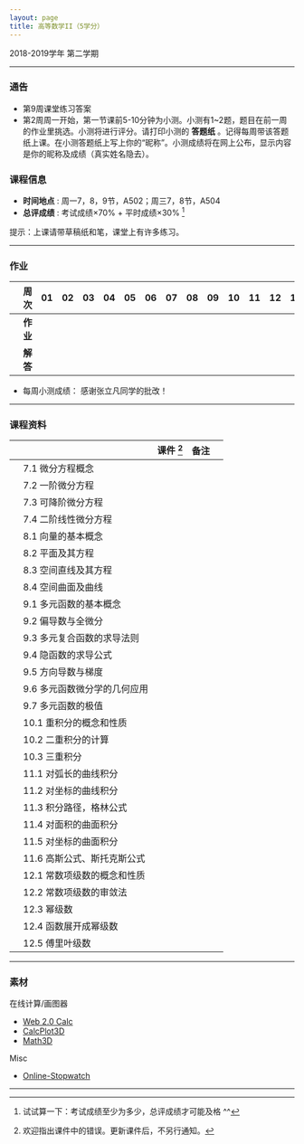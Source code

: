 ```yaml
---
layout: page
title: 高等数学II（5学分）
---
```



<p class="message">
  2018-2019学年 第二学期
</p>


---

### 通告


- 第9周课堂练习答案 <a href="HW_sol/1617.pdf" target="_blank"><i class="fa fa-file-pdf-o" aria-hidden="true"></i></a>
- 第2周周一开始，第一节课前5-10分钟为小测。小测有1~2题，题目在前一周的作业里挑选。小测将进行评分。请打印小测的 **答题纸**  <a href="HW/Examsheet.pdf" target="_blank"><i class="fa fa-file-pdf-o" aria-hidden="true"></i></a> 。记得每周带该答题纸上课。在小测答题纸上写上你的“昵称”。小测成绩将在网上公布，显示内容是你的昵称及成绩（真实姓名隐去）。


### 课程信息

- __时间地点__ : 周一7，8，9节，A502；周三7，8节，A504
- __总评成绩__ : 考试成绩×70% + 平时成绩×30%  [^exam]

[^exam]: 试试算一下：考试成绩至少为多少，总评成绩才可能及格 ^^

提示：上课请带草稿纸和笔，课堂上有许多练习。

---

### 作业


|        |    周次    | 01 | 02 | 03 |	04 | 05 | 06 |07 | 08 | 09 | 10 | 11 | 12 | 13 | 14 | |
|:--------:|--------:|:------:|:------:|:------:|:------:|:------:|:------:|:------:|:------:|:------:|:------:|:------:|:------:|:------:|:------:|:------:|
|	| __作业__ 	| <a href="HW/HW_高等数学II_第01周.pdf" target="_blank"><i class="fa fa-file-pdf-o" aria-hidden="true"></i></a> |<a href="HW/HW_高等数学II_第02周.pdf" target="_blank"><i class="fa fa-file-pdf-o" aria-hidden="true"></i></a> |<a href="HW/HW_高等数学II_第03周.pdf" target="_blank"><i class="fa fa-file-pdf-o" aria-hidden="true"></i></a>	| <a href="HW/HW_高等数学II_第04周.pdf" target="_blank"><i class="fa fa-file-pdf-o" aria-hidden="true"></i></a>	|<a href="HW/HW_高等数学II_第05周.pdf" target="_blank"><i class="fa fa-file-pdf-o" aria-hidden="true"></i></a>	 | <a href="HW/HW_高等数学II_第06周.pdf" target="_blank"><i class="fa fa-file-pdf-o" aria-hidden="true"></i></a> | <a href="HW/HW_高等数学II_第07周.pdf" target="_blank"><i class="fa fa-file-pdf-o" aria-hidden="true"></i></a> | <a href="HW/HW_高等数学II_第08周.pdf" target="_blank"><i class="fa fa-file-pdf-o" aria-hidden="true"></i></a>| <a href="HW/HW_高等数学II_第09周.pdf" target="_blank"><i class="fa fa-file-pdf-o" aria-hidden="true"></i></a>| <a href="HW/HW_高等数学II_第10周.pdf" target="_blank"><i class="fa fa-file-pdf-o" aria-hidden="true"></i></a> | <a href="HW/HW_高等数学II_第11周.pdf" target="_blank"><i class="fa fa-file-pdf-o" aria-hidden="true"></i></a>  | <a href="HW/HW_高等数学II_第12周.pdf" target="_blank"><i class="fa fa-file-pdf-o" aria-hidden="true"></i></a> |  |  | |
|	| __解答__ 	| <a href="HW_sol/HW_高等数学II_sol_第01周.pdf" target="_blank"><i class="fa fa-file-pdf-o" aria-hidden="true"></i></a>  | <a href="HW_sol/HW_高等数学II_sol_第02周.pdf" target="_blank"><i class="fa fa-file-pdf-o" aria-hidden="true"></i></a>  |  <a href="HW_sol/HW_高等数学II_sol_第03周.pdf" target="_blank"><i class="fa fa-file-pdf-o" aria-hidden="true"></i></a>   |  <a href="HW_sol/HW_高等数学II_sol_第04周.pdf" target="_blank"><i class="fa fa-file-pdf-o" aria-hidden="true"></i></a>    |  <a href="HW_sol/HW_高等数学II_sol_第05周.pdf" target="_blank"><i class="fa fa-file-pdf-o" aria-hidden="true"></i></a>   | <a href="HW_sol/HW_高等数学II_sol_第06周.pdf" target="_blank"><i class="fa fa-file-pdf-o" aria-hidden="true"></i></a> | <a href="HW_sol/HW_高等数学II_sol_第07周.pdf" target="_blank"><i class="fa fa-file-pdf-o" aria-hidden="true"></i></a>| <a href="HW_sol/HW_高等数学II_sol_第08周.pdf" target="_blank"><i class="fa fa-file-pdf-o" aria-hidden="true"></i></a> | <a href="HW_sol/HW_高等数学II_sol_第09周.pdf" target="_blank"><i class="fa fa-file-pdf-o" aria-hidden="true"></i></a> | <a href="HW_sol/HW_高等数学II_sol_第10周.pdf" target="_blank"><i class="fa fa-file-pdf-o" aria-hidden="true"></i></a> | <a href="HW_sol/HW_高等数学II_sol_第11周.pdf" target="_blank"><i class="fa fa-file-pdf-o" aria-hidden="true"></i></a> | | | | |

- 每周小测成绩： <a href="Score/10_Cal_2019.pdf" target="_blank"><i class="fa fa-file-pdf-o" aria-hidden="true"></i></a>    感谢张立凡同学的批改！

---


### 课程资料

|        |        | 课件 [^rmk1] | 备注 | |
|:--------:|:--------|:------:|:------:|:------:|
|  | 7.1 微分方程概念 |  <a href="lectures/07_a_微分方程概念_2019.pdf" target="_blank"><i class="fa fa-file-pdf-o" aria-hidden="true"></i></a>    | | |
|  | 7.2 一阶微分方程 |  <a href="lectures/07_b_一阶微分方程_2019.pdf" target="_blank"><i class="fa fa-file-pdf-o" aria-hidden="true"></i></a>    | | |
|  | 7.3 可降阶微分方程 |  <a href="lectures/07_c_可降阶微分方程_2019.pdf" target="_blank"><i class="fa fa-file-pdf-o" aria-hidden="true"></i></a>   |      | |
|  | 7.4 二阶线性微分方程 | <a href="lectures/07_d_二阶线性微分方程_2019.pdf" target="_blank"><i class="fa fa-file-pdf-o" aria-hidden="true"></i></a>    |       | |
|  | 8.1 向量的基本概念 | <a href="lectures/08_a_向量的基本概念_2019.pdf" target="_blank"><i class="fa fa-file-pdf-o" aria-hidden="true"></i></a> |      |      |
|  | 8.2 平面及其方程 |<a href="lectures/08_b_平面及其方程_2019.pdf" target="_blank"><i class="fa fa-file-pdf-o" aria-hidden="true"></i></a>   |     |      |
|  | 8.3 空间直线及其方程 | <a href="lectures/08_c_空间直线及其方程_2019.pdf" target="_blank"><i class="fa fa-file-pdf-o" aria-hidden="true"></i></a>  |      |      |
|  | 8.4 空间曲面及曲线 | <a href="lectures/08_d_空间曲面及曲线_2019.pdf" target="_blank"><i class="fa fa-file-pdf-o" aria-hidden="true"></i></a>     |      | |
|  | 9.1 多元函数的基本概念 | <a href="lectures/09_a_多元函数的基本概念_2019.pdf" target="_blank"><i class="fa fa-file-pdf-o" aria-hidden="true"></i></a> |      |      |
|  | 9.2 偏导数与全微分 | <a href="lectures/09_b_偏导数与全微分_2019.pdf" target="_blank"><i class="fa fa-file-pdf-o" aria-hidden="true"></i></a> |      |      |
|  | 9.3 多元复合函数的求导法则 | <a href="lectures/09_c_多元复合函数的求导法则_2019.pdf" target="_blank"><i class="fa fa-file-pdf-o" aria-hidden="true"></i></a> |      |      |
|  | 9.4 隐函数的求导公式 | <a href="lectures/09_d_隐函数的求导公式_2019.pdf" target="_blank"><i class="fa fa-file-pdf-o" aria-hidden="true"></i></a> |      |      |
|  | 9.5 方向导数与梯度 | <a href="lectures/09_e_方向导数与梯度_2019.pdf" target="_blank"><i class="fa fa-file-pdf-o" aria-hidden="true"></i></a>  |      |      |
|  | 9.6 多元函数微分学的几何应用 | <a href="lectures/09_f_多元函数微分学的几何应用_2019.pdf" target="_blank"><i class="fa fa-file-pdf-o" aria-hidden="true"></i></a>|      |      |
|  | 9.7 多元函数的极值 |<a href="lectures/09_g_多元函数的极值_2019.pdf" target="_blank"><i class="fa fa-file-pdf-o" aria-hidden="true"></i></a> |      |      |
|  | 10.1 重积分的概念和性质 | <a href="lectures/10_a_重积分的概念和性质_2019.pdf" target="_blank"><i class="fa fa-file-pdf-o" aria-hidden="true"></i></a>  |      |      |
|  | 10.2 二重积分的计算 | <a href="lectures/10_b_二重积分的计算_2019.pdf" target="_blank"><i class="fa fa-file-pdf-o" aria-hidden="true"></i></a> |      |      |
|  | 10.3 三重积分 | <a href="lectures/10_c_三重积分_2019.pdf" target="_blank"><i class="fa fa-file-pdf-o" aria-hidden="true"></i></a> |      |      |
|  | 11.1 对弧长的曲线积分 | <a href="lectures/11_a_对弧长的曲线积分_2019.pdf" target="_blank"><i class="fa fa-file-pdf-o" aria-hidden="true"></i></a> |      |      |
|  | 11.2 对坐标的曲线积分 | <a href="lectures/11_b_对坐标的曲线积分_2019.pdf" target="_blank"><i class="fa fa-file-pdf-o" aria-hidden="true"></i></a> |      |      |
|  | 11.3 积分路径，格林公式 |  <a href="lectures/11_c_积分路径_格林公式_2019.pdf" target="_blank"><i class="fa fa-file-pdf-o" aria-hidden="true"></i></a> |      |      |
|  | 11.4 对面积的曲面积分 | <a href="lectures/11_d_对面积的曲面积分_2019.pdf" target="_blank"><i class="fa fa-file-pdf-o" aria-hidden="true"></i></a> |      |      |
|  | 11.5 对坐标的曲面积分 | <a href="lectures/11_e_对坐标的曲面积分_2019.pdf" target="_blank"><i class="fa fa-file-pdf-o" aria-hidden="true"></i></a> |      |      |
|  | 11.6 高斯公式、斯托克斯公式 | <a href="lectures/11_f_高斯公式斯托克斯公式_2019.pdf" target="_blank"><i class="fa fa-file-pdf-o" aria-hidden="true"></i></a> |      |      |
|  | 12.1 常数项级数的概念和性质 |  |      |      |
|  | 12.2 常数项级数的审敛法 |  |      |      |
|  | 12.3 幂级数 |  |      |      |
|  | 12.4 函数展开成幂级数 |   |      |      |
|  | 12.5 傅里叶级数 | |      |      |



[^rmk1]: 欢迎指出课件中的错误。更新课件后，不另行通知。

---

### 素材

在线计算/画图器

- [Web 2.0 Calc](http://web2.0calc.com/)
- [CalcPlot3D](https://www.monroecc.edu/faculty/paulseeburger/calcnsf/CalcPlot3D/)
- [Math3D](https://www.math3d.org/)


Misc

- [Online-Stopwatch](https://www.online-stopwatch.com/chinese/)

---